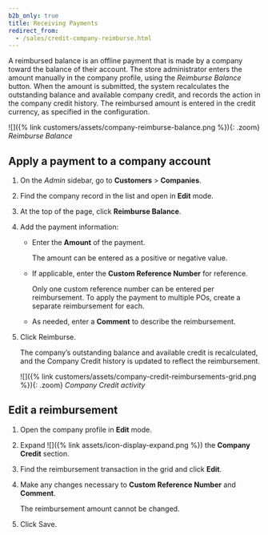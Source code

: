```yaml
---
b2b_only: true
title: Receiving Payments
redirect_from:
  - /sales/credit-company-reimburse.html
---
```


A reimbursed balance is an offline payment that is made by a company toward the balance of their account. The store administrator enters the amount manually in the company profile, using the _Reimburse Balance_ button. When the amount is submitted, the system recalculates the outstanding balance and available company credit, and records the action in the company credit history. The reimbursed amount is entered in the credit currency, as specified in the configuration.

![]({% link customers/assets/company-reimburse-balance.png %}){: .zoom}
_Reimburse Balance_

## Apply a payment to a company account

1. On the _Admin_ sidebar, go to **Customers** > **Companies**.

1. Find the company record in the list and open in **Edit** mode.

1. At the top of the page, click **Reimburse Balance**.

1. Add the payment information:

   - Enter the **Amount** of the payment.

      The amount can be entered as a positive or negative value.

   - If applicable, enter the **Custom Reference Number** for reference.

      Only one custom reference number can be entered per reimbursement. To apply the payment to multiple POs, create a separate reimbursement for each.

   - As needed, enter a **Comment** to describe the reimbursement.

1. Click <span class="btn">Reimburse</span>.

   The company’s outstanding balance and available credit is recalculated, and the Company Credit history is updated to reflect the reimbursement.

   ![]({% link customers/assets/company-credit-reimbursements-grid.png %}){: .zoom}
   _Company Credit activity_

## Edit a reimbursement

1. Open the company profile in **Edit** mode.

1. Expand ![]({% link assets/icon-display-expand.png %}) the **Company Credit** section.

1. Find the reimbursement transaction in the grid and click **Edit**.

1. Make any changes necessary to **Custom Reference Number** and **Comment**.

   The reimbursement amount cannot be changed.

1. Click <span class="btn">Save</span>.
